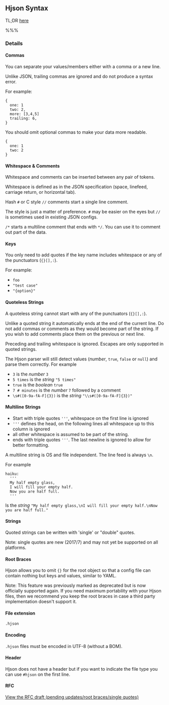
## <div class="hicon"></div> Hjson Syntax

TL;DR [here](/)

%%%

### Details

#### Commas

You can separate your values/members either with a comma or a new line.

Unlike JSON, trailing commas are ignored and do not produce a syntax error.

For example:

```
{
  one: 1
  two: 2,
  more: [3,4,5]
  trailing: 6,
}
```

You should omit optional commas to make your data more readable.

```
{
  one: 1
  two: 2
}
```

#### Whitespace & Comments

Whitespace and comments can be inserted between any pair of tokens.

Whitespace is defined as in the JSON specification (space, linefeed, carriage return, or horizontal tab).

Hash `#` or C style `//` comments start a single line comment.

The style is just a matter of preference. `#` may be easier on the eyes but `//` is sometimes used in existing JSON configs.

`/*` starts a multiline comment that ends with `*/`. You can use it to comment out part of the data.

#### Keys

You only need to add quotes if the key name includes whitespace or any of the punctuators (`{}[],:`).

For example:

- `foo`
- `"test case"`
- `"{option}"`

#### Quoteless Strings

A quoteless string cannot start with any of the punctuators (`{}[],:`).

Unlike a quoted string it automatically ends at the end of the current line. Do not add commas or comments as they would become part of the string. If you wish to add comments place them on the previous or next line.

Preceding and trailing whitespace is ignored. Escapes are only supported in quoted strings.

The Hjson parser will still detect values (*number*, `true`, `false` or `null`) and parse them correctly. For example

- `3` is the *number* `3`
- `5 times` is the *string* `"5 times"`
- `true` is the *boolean* `true`
- `7 # minutes` is the *number* `7` followed by a comment
- `\s#([0-9a-fA-F]{3})` is the *string* `"\\s#([0-9a-fA-F]{3})"`

#### Multiline Strings

- Start with triple quotes `'''`, whitespace on the first line is ignored
- `'''` defines the head, on the following lines all whitespace up to this column is ignored
- all other whitespace is assumed to be part of the string.
- ends with triple quotes `'''`. The last newline is ignored to allow for better formatting.

A multiline string is OS and file independent. The line feed is always `\n`.

For example

```
haiku:
  '''
  My half empty glass,
  I will fill your empty half.
  Now you are half full.
  '''
```

Is the *string* `"My half empty glass,\nI will fill your empty half.\nNow you are half full."`

#### Strings

Quoted strings can be written with 'single' or "double" quotes.

Note: single quotes are new (2017/7) and may not yet be supported on all platforms.

#### Root Braces

Hjson allows you to omit `{}` for the root object so that a config file can contain nothing but keys and values, similar to YAML.

Note: This feature was previously marked as deprecated but is now officially supported again. If you need maximum portability with your Hjson files, then we recommend you keep the root braces in case a third party implementation doesn't support it.

#### File extension

`.hjson`

#### Encoding

`.hjson` files must be encoded in UTF-8 (without a BOM).

#### Header

Hjson does not have a header but if you want to indicate the file type you can use `#hjson` on the first line.

#### RFC

<a href="rfc.html" target="_blank">View the RFC draft (pending updates/root braces/single quotes)</a>
